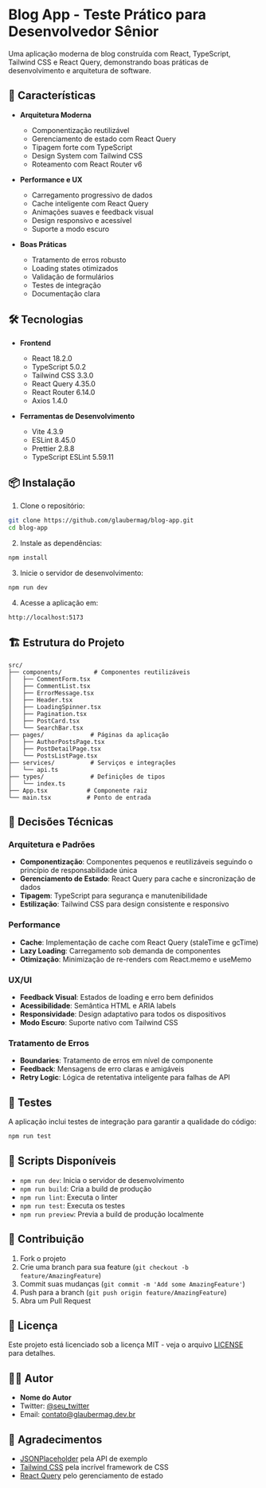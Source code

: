 # Blog App - Teste Prático para Desenvolvedor Sênior

Uma aplicação moderna de blog construída com React, TypeScript, Tailwind CSS e React Query, demonstrando boas práticas de desenvolvimento e arquitetura de software.

## 🚀 Características

- **Arquitetura Moderna**
  - Componentização reutilizável
  - Gerenciamento de estado com React Query
  - Tipagem forte com TypeScript
  - Design System com Tailwind CSS
  - Roteamento com React Router v6

- **Performance e UX**
  - Carregamento progressivo de dados
  - Cache inteligente com React Query
  - Animações suaves e feedback visual
  - Design responsivo e acessível
  - Suporte a modo escuro

- **Boas Práticas**
  - Tratamento de erros robusto
  - Loading states otimizados
  - Validação de formulários
  - Testes de integração
  - Documentação clara

## 🛠️ Tecnologias

- **Frontend**
  - React 18.2.0
  - TypeScript 5.0.2
  - Tailwind CSS 3.3.0
  - React Query 4.35.0
  - React Router 6.14.0
  - Axios 1.4.0

- **Ferramentas de Desenvolvimento**
  - Vite 4.3.9
  - ESLint 8.45.0
  - Prettier 2.8.8
  - TypeScript ESLint 5.59.11

## 📦 Instalação

1. Clone o repositório:
```bash
git clone https://github.com/glaubermag/blog-app.git
cd blog-app
```

2. Instale as dependências:
```bash
npm install
```

3. Inicie o servidor de desenvolvimento:
```bash
npm run dev
```

4. Acesse a aplicação em:
```
http://localhost:5173
```

## 🏗️ Estrutura do Projeto

```
src/
├── components/         # Componentes reutilizáveis
│   ├── CommentForm.tsx
│   ├── CommentList.tsx
│   ├── ErrorMessage.tsx
│   ├── Header.tsx
│   ├── LoadingSpinner.tsx
│   ├── Pagination.tsx
│   ├── PostCard.tsx
│   └── SearchBar.tsx
├── pages/             # Páginas da aplicação
│   ├── AuthorPostsPage.tsx
│   ├── PostDetailPage.tsx
│   └── PostsListPage.tsx
├── services/          # Serviços e integrações
│   └── api.ts
├── types/             # Definições de tipos
│   └── index.ts
├── App.tsx           # Componente raiz
└── main.tsx          # Ponto de entrada
```

## 🔧 Decisões Técnicas

### Arquitetura e Padrões
- **Componentização**: Componentes pequenos e reutilizáveis seguindo o princípio de responsabilidade única
- **Gerenciamento de Estado**: React Query para cache e sincronização de dados
- **Tipagem**: TypeScript para segurança e manutenibilidade
- **Estilização**: Tailwind CSS para design consistente e responsivo

### Performance
- **Cache**: Implementação de cache com React Query (staleTime e gcTime)
- **Lazy Loading**: Carregamento sob demanda de componentes
- **Otimização**: Minimização de re-renders com React.memo e useMemo

### UX/UI
- **Feedback Visual**: Estados de loading e erro bem definidos
- **Acessibilidade**: Semântica HTML e ARIA labels
- **Responsividade**: Design adaptativo para todos os dispositivos
- **Modo Escuro**: Suporte nativo com Tailwind CSS

### Tratamento de Erros
- **Boundaries**: Tratamento de erros em nível de componente
- **Feedback**: Mensagens de erro claras e amigáveis
- **Retry Logic**: Lógica de retentativa inteligente para falhas de API

## 🧪 Testes

A aplicação inclui testes de integração para garantir a qualidade do código:

```bash
npm run test
```

## 📝 Scripts Disponíveis

- `npm run dev`: Inicia o servidor de desenvolvimento
- `npm run build`: Cria a build de produção
- `npm run lint`: Executa o linter
- `npm run test`: Executa os testes
- `npm run preview`: Previa a build de produção localmente

## 🤝 Contribuição

1. Fork o projeto
2. Crie uma branch para sua feature (`git checkout -b feature/AmazingFeature`)
3. Commit suas mudanças (`git commit -m 'Add some AmazingFeature'`)
4. Push para a branch (`git push origin feature/AmazingFeature`)
5. Abra um Pull Request

## 📄 Licença

Este projeto está licenciado sob a licença MIT - veja o arquivo [LICENSE](LICENSE) para detalhes.

## 👨‍💻 Autor

- **Nome do Autor**
- Twitter: [@seu_twitter](https://twitter.com/devglaubermag)
- Email: contato@glaubermag.dev.br

## 🙏 Agradecimentos

- [JSONPlaceholder](https://jsonplaceholder.typicode.com/) pela API de exemplo
- [Tailwind CSS](https://tailwindcss.com/) pela incrível framework de CSS
- [React Query](https://tanstack.com/query/latest) pelo gerenciamento de estado
